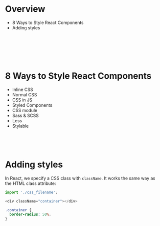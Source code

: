 # Overview

- 8 Ways to Style React Components
- Adding styles

&nbsp;

&nbsp;

&nbsp;

# 8 Ways to Style React Components

- Inline CSS
- Normal CSS
- CSS in JS
- Styled Components
- CSS module
- Sass & SCSS
- Less
- Stylable

&nbsp;

&nbsp;

# Adding styles

In React, we specify a CSS class with `className`. It works the same way as the HTML class attribute:

```js
import './css_filename';

<div className="container"></div>
```

```css
.container {
  border-radius: 50%;
}
```

&nbsp;
&nbsp;

&nbsp;

&nbsp;
&nbsp;

&nbsp;
&nbsp;

&nbsp;
&nbsp;

&nbsp;
